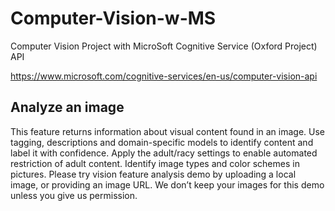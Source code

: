 # Computer-Vision-w-MS
Computer Vision Project with MicroSoft Cognitive Service (Oxford Project) API

https://www.microsoft.com/cognitive-services/en-us/computer-vision-api


## Analyze an image  

This feature returns information about visual content found in an image. Use tagging, descriptions and domain-specific models to identify content and label it with confidence. Apply the adult/racy settings to enable automated restriction of adult content. Identify image types and color schemes in pictures.  Please try vision feature analysis demo by uploading a local image, or providing an image URL. We don’t keep your images for this demo unless you give us permission.
